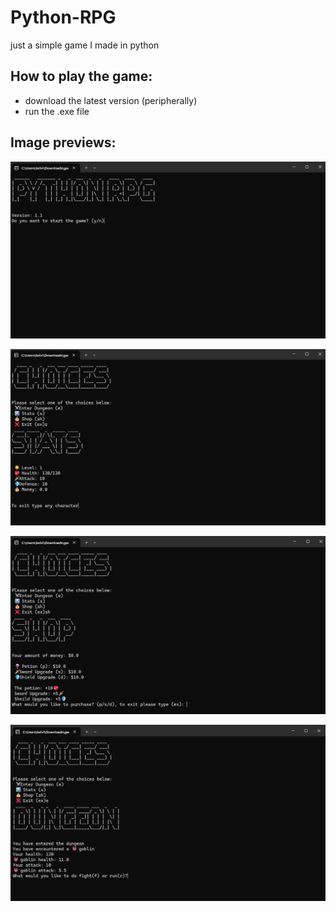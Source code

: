 # Python-RPG
just a simple game I made in python

## How to play the game:
- download the latest version (peripherally)
- run the .exe file

## Image previews: 

![startscreen](https://github.com/Wxyce/Python-RPG/blob/main/images/startscreen.png)

![stats](https://github.com/Wxyce/Python-RPG/blob/main/images/stats.png)

![shop](https://github.com/Wxyce/Python-RPG/blob/main/images/shop.png)

![dungeon](https://github.com/Wxyce/Python-RPG/blob/main/images/dungeon.png)
